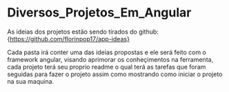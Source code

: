 # Diversos_Projetos_Em_Angular

As ideias dos projetos estão sendo tirados do github: {https://github.com/florinpop17/app-ideas}

Cada pasta irá conter uma das ideias propostas e ele será feito com o framework angular, visando aprimorar os conheçimentos na ferramenta,
cada projeto terá seu proprio readme o qual terá as tarefas que foram seguidas para fazer o projeto assim como mostrando como iniciar o projeto na sua maquina.
